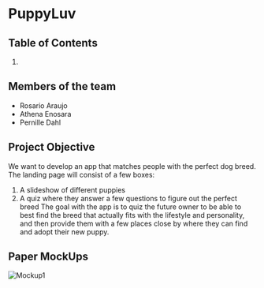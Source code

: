 # PuppyLuv
## Table of Contents
1. 


## Members of the team
- Rosario Araujo
- Athena Enosara
- Pernille Dahl

## Project Objective
We want to develop an app that matches people with the perfect dog breed. The landing page will consist of a few boxes:
  1. A slideshow of different puppies
  2. A quiz where they answer a few questions to figure out the perfect breed
The goal with the app is to quiz the future owner to be able to best find the breed that actually fits with the lifestyle and personality, and then provide them with a few places close by where they can find and adopt their new puppy.

## Paper MockUps
<img src="https://drive.google.com/open?id=19uxm2kjqwPn9vj5vzNq0hbvUueAJ7Y2M" alt="Mockup1">

